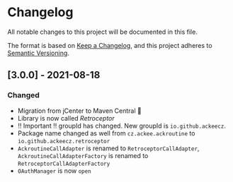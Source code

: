 # Changelog
All notable changes to this project will be documented in this file.

The format is based on [Keep a Changelog](https://keepachangelog.com/en/1.0.0/),
and this project adheres to [Semantic Versioning](https://semver.org/spec/v2.0.0.html).

## [3.0.0] - 2021-08-18
### Changed
- Migration from jCenter to Maven Central 🎉
- Library is now called *Retroceptor*
- ‼️ Important ‼️ groupId has changed. New groupId is `io.github.ackeecz`.
- Package name changed as well from `cz.ackee.ackroutine` to `io.github.ackeecz.retroceptor`
- `AckroutineCallAdapter` is renamed to `RetroceptorCallAdapter`, `AckroutineCallAdapterFactory` is renamed to `RetroceptorCallAdapterFactory`
- `OAuthManager` is now `open`
